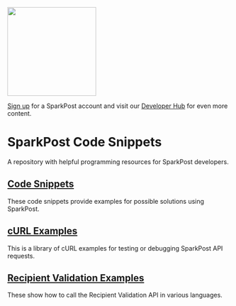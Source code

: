 <a href="https://www.sparkpost.com"><img src="https://www.sparkpost.com/sites/default/files/attachments/SparkPost_Logo_2-Color_Gray-Orange_RGB.svg" width="200px"/></a>

[Sign up](https://app.sparkpost.com/join?src=Dev-Website&sfdcid=70160000000pqBb) for a SparkPost account and visit our [Developer Hub](https://developers.sparkpost.com) for even more content.

# SparkPost Code Snippets
A repository with helpful programming resources for SparkPost developers.

## [Code Snippets](/snippets)

These code snippets provide examples for possible solutions using SparkPost.

## [cURL Examples](/cURL)

This is a library of cURL examples for testing or debugging SparkPost API requests.

## [Recipient Validation Examples](/snippets/recipient-validation)

These show how to call the Recipient Validation API in various languages.